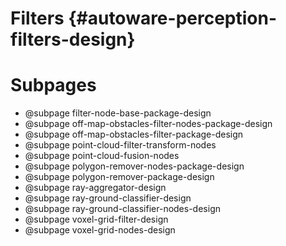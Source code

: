 Filters {#autoware-perception-filters-design}
=======

# Subpages

- @subpage filter-node-base-package-design
- @subpage off-map-obstacles-filter-nodes-package-design
- @subpage off-map-obstacles-filter-package-design
- @subpage point-cloud-filter-transform-nodes
- @subpage point-cloud-fusion-nodes
- @subpage polygon-remover-nodes-package-design
- @subpage polygon-remover-package-design
- @subpage ray-aggregator-design
- @subpage ray-ground-classifier-design
- @subpage ray-ground-classifier-nodes-design
- @subpage voxel-grid-filter-design
- @subpage voxel-grid-nodes-design
